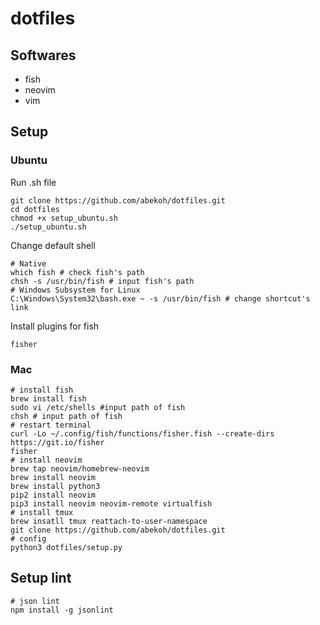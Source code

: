 # dotfiles

## Softwares
- fish
- neovim
- vim

## Setup

### Ubuntu
Run .sh file
```
git clone https://github.com/abekoh/dotfiles.git
cd dotfiles
chmod +x setup_ubuntu.sh
./setup_ubuntu.sh
```
Change default shell
```
# Native
which fish # check fish's path
chsh -s /usr/bin/fish # input fish's path
# Windows Subsystem for Linux
C:\Windows\System32\bash.exe ~ -s /usr/bin/fish # change shortcut's link
```
Install plugins for fish
```
fisher
```


### Mac
```
# install fish
brew install fish
sudo vi /etc/shells #input path of fish
chsh # input path of fish
# restart terminal
curl -Lo ~/.config/fish/functions/fisher.fish --create-dirs https://git.io/fisher
fisher
# install neovim
brew tap neovim/homebrew-neovim
brew install neovim
brew install python3
pip2 install neovim
pip3 install neovim neovim-remote virtualfish
# install tmux
brew insatll tmux reattach-to-user-namespace
git clone https://github.com/abekoh/dotfiles.git
# config
python3 dotfiles/setup.py
```

## Setup lint
```
# json lint
npm install -g jsonlint
```
